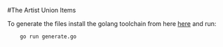 #The Artist Union Items

To generate the files install the golang toolchain from here [here](https://golang.org/) and run:
```
    go run generate.go
```

